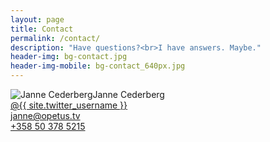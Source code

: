 ```yaml
---
layout: page
title: Contact
permalink: /contact/
description: "Have questions?<br>I have answers. Maybe."
header-img: bg-contact.jpg
header-img-mobile: bg-contact_640px.jpg
---
```


<div class="row">
    <div class="col-xs-12 col-sm-3">
        <img src="http://0.gravatar.com/avatar/e37309db8567a89720668c36f122d6c7?s=150" alt="Janne Cederberg" style="float: left;">
    </div>
    <div class="col-xs-12 col-sm-9">
        Janne Cederberg<br />
        <a href="https://twitter.com/{{ site.twitter_username }}"><i class="fa fa-twitter"></i> @{{ site.twitter_username }}</a><br />
        <a href="mailto:janne@opetus.tv"><i class="fa fa-envelope"></i> janne@opetus.tv</a><br />
        <a href="tel:+358503785215"><i class="fa fa-phone"></i> +358 50 378 5215</a>
    </div>
</div>

<!--form name="sentMessage" id="contactForm" novalidate>
    <div class="row control-group">
        <div class="form-group col-xs-12 floating-label-form-group controls">
            <label>Name</label>
            <input type="text" class="form-control" placeholder="Name" id="name" required data-validation-required-message="Please enter your name.">
            <p class="help-block text-danger"></p>
        </div>
    </div>
    <div class="row control-group">
        <div class="form-group col-xs-12 floating-label-form-group controls">
            <label>Email Address</label>
            <input type="email" class="form-control" placeholder="Email Address" id="email" required data-validation-required-message="Please enter your email address.">
            <p class="help-block text-danger"></p>
        </div>
    </div>
    <div class="row control-group">
        <div class="form-group col-xs-12 floating-label-form-group controls">
            <label>Phone Number</label>
            <input type="tel" class="form-control" placeholder="Phone Number" id="phone" required data-validation-required-message="Please enter your phone number.">
            <p class="help-block text-danger"></p>
        </div>
    </div>
    <div class="row control-group">
        <div class="form-group col-xs-12 floating-label-form-group controls">
            <label>Message</label>
            <textarea rows="5" class="form-control" placeholder="Message" id="message" required data-validation-required-message="Please enter a message."></textarea>
            <p class="help-block text-danger"></p>
        </div>
    </div>
    <br>
    <div id="success"></div>
    <div class="row">
        <div class="form-group col-xs-12">
            <button type="submit" class="btn btn-default">Send</button>
        </div>
    </div>
</form-->
